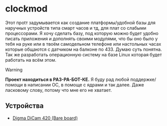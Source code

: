 # clockmod
Этот проtт задумывается как создание платформы/удобной базы для наручных устройств типа смарт часов и тд, для плат со слабыми процессорами. Я хочу сделать базу, под которую можно будет удобно писать приложения и дополнять своими модулями, что бы оно было у тебя на руке или в твоём самодельном телефоне или настольных часах которые общаются с датчиком на балконе по 433. Думаю суть понятна. Так же разработать операционную систему на базе Linux которая будет работать на всём этом.

> [!WARNING]
> **Проект находиться в РАЗ-РА-БОТ-КЕ.** Я буду рад любой поддержке/помощи в написании ОС, в помоще с ядрами и так далее. Даже ласковому слову, потому что мне его не хватает.

## Устройства
 * [Digma DiCam 420 (Bare board)](https://github.com/codechara/clockmod_dicam420)
